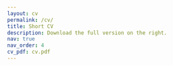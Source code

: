 ```yaml
---
layout: cv
permalink: /cv/
title: Short CV
description: Download the full version on the right.
nav: true
nav_order: 4
cv_pdf: cv.pdf
---
```

